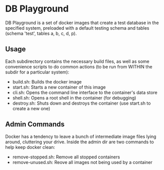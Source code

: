 DB Playground
=============

DB Playground is a set of docker images that create a test database in the specified system, preloaded with a default testing schema and tables (schema 'test', tables a, b, c, d, p).


Usage
-----

Each subdirectory contains the necessary build files, as well as some convenience scripts to do common actions (to be run from WITHIN the subdir for a particular system):

* build.sh: Builds the docker image
* start.sh: Starts a new container of this image
* cli.sh: Opens the command line interface to the container's data store
* shell.sh: Opens a root shell in the container (for debugging)
* destroy.sh: Shuts down and destroys the container (use start.sh to create a new one)


Admin Commands
--------------

Docker has a tendency to leave a bunch of intermediate image files lying around, cluttering your drive. Inside the admin dir are two commands to help keep docker clean:

* remove-stopped.sh: Remove all stopped containers
* remove-unused.sh: Reove all images not being used by a container
